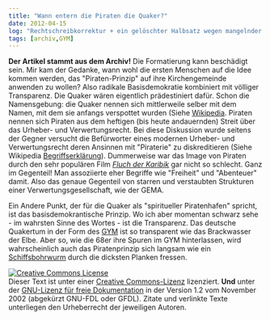 ```yaml
---
title: "Wann entern die Piraten die Quaker?"
date: 2012-04-15
log: "Rechtschreibkorrektur + ein gelöschter Halbsatz wegen mangelnder Verständlichkeit"
tags: [archiv,GYM]
---
```

**Der Artikel stammt aus dem Archiv!** Die Formatierung kann beschädigt sein.
Mir kam der Gedanke, wann wohl die ersten Menschen auf die Idee kommen werden,  das "Piraten-Prinzip" auf ihre Kirchengemeinde anwenden zu wollen? Also radikale Basisdemokratie kombiniert mit völliger Transparenz. Die Quaker wären eigentlich prädestiniert dafür. Schon die Namensgebung: die Quaker nennen sich mittlerweile selber mit dem Namen, mit dem sie anfangs verspottet wurden (Siehe <a href="http://de.wikipedia.org/wiki/Qu%C3%A4kertum">Wikipedia</a>. Piraten nennen sich Piraten aus dem heftigen (bis heute andauernden) Streit über das Urheber- und Verwertungsrecht. Bei diese Diskussion wurde seitens der Gegner versucht die Befürworter eines modernen Urheber- und Verwertungsrecht deren Ansinnen mit "Piraterie" zu diskreditieren (Siehe Wikipedia <a href="http://de.wikipedia.org/wiki/Piraterie_%28Begriffskl%C3%A4rung%29">Begriffserklärung</a>). Dummerweise war das Image von Piraten durch den sehr populären Film <a href="http://de.wikipedia.org/wiki/Fluch_der_Karibik"><i>Fluch der Karibik</i></a> gar nicht so schlecht. Ganz im Gegenteil! Man assoziierte eher  Begriffe wie "Freiheit" und "Abenteuer" damit. Also das genaue Gegenteil von starren und verstaubten Strukturen einer Verwertungsgesellschaft, wie der GEMA.

Ein Andere Punkt, der für die Quaker als "spiritueller Piratenhafen" spricht, ist das basisdemokrantische Prinzip.  Wo ich aber momentan schwarz sehe - im wahrsten Sinne des Wortes - ist die Transparenz. Das deutsche Quakertum in der Form des <a href="http://de.wikipedia.org/wiki/Deutsche_Jahresversammlung">GYM</a> ist so transparent wie das Brackwasser der Elbe. Aber so, wie die 68er ihre Spuren im GYM hinterlassen, wird wahrscheinlich auch das Piratenprinzip sich langsam wie ein <a href="http://de.wikipedia.org/wiki/Schiffsbohrwurm">Schiffsbohrwurm</a> durch die dicksten Planken fressen. 



<a rel="license" href="http://creativecommons.org/licenses/by-sa/3.0/de/"><img alt="Creative Commons License" style="border-width: 0pt;" src="http://i.creativecommons.org/l/by-sa/3.0/de/88x31.png" /></a><br />
Dieser <span xmlns:dc="http://purl.org/dc/elements/1.1/" href="http://purl.org/dc/dcmitype/Text" rel="dc:type">Text</span> ist unter einer <a rel="license" href="http://creativecommons.org/licenses/by-sa/3.0/de/">Creative Commons-Lizenz</a> lizenziert. **Und** unter der <a href="http://de.wikipedia.org/wiki/GFDL">GNU-Lizenz f&uuml;r freie Dokumentation</a> in der Version 1.2 vom November 2002 (abgek&uuml;rzt GNU-FDL oder GFDL). Zitate und verlinkte Texte unterliegen den Urheberrecht der jeweiligen Autoren.
